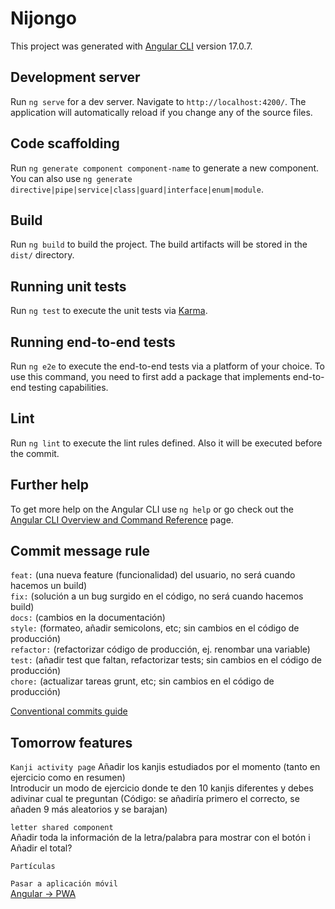 # Nijongo

This project was generated with [Angular CLI](https://github.com/angular/angular-cli) version 17.0.7.

## Development server

Run `ng serve` for a dev server. Navigate to `http://localhost:4200/`. The application will automatically reload if you change any of the source files.

## Code scaffolding

Run `ng generate component component-name` to generate a new component. You can also use `ng generate directive|pipe|service|class|guard|interface|enum|module`.

## Build

Run `ng build` to build the project. The build artifacts will be stored in the `dist/` directory.

## Running unit tests

Run `ng test` to execute the unit tests via [Karma](https://karma-runner.github.io).

## Running end-to-end tests

Run `ng e2e` to execute the end-to-end tests via a platform of your choice. To use this command, you need to first add a package that implements end-to-end testing capabilities.

## Lint

Run `ng lint` to execute the lint rules defined. Also it will be executed before the commit. 

## Further help

To get more help on the Angular CLI use `ng help` or go check out the [Angular CLI Overview and Command Reference](https://angular.io/cli) page.

## Commit message rule

`feat:` (una nueva feature (funcionalidad) del usuario, no será cuando hacemos un build)  
`fix:` (solución a un bug surgido en el código, no será cuando hacemos build)  
`docs:` (cambios en la documentación)  
`style:` (formateo, añadir semicolons, etc; sin cambios en el código de producción)  
`refactor:` (refactorizar código de producción, ej. renombar una variable)  
`test:` (añadir test que faltan, refactorizar tests; sin cambios en el código de producción)  
`chore:` (actualizar tareas grunt, etc; sin cambios en el código de producción)  

[Conventional commits guide](https://www.conventionalcommits.org/)

## Tomorrow features

`Kanji activity page` 
Añadir los kanjis estudiados por el momento (tanto en ejercicio como en resumen)  
Introducir un modo de ejercicio donde te den 10 kanjis diferentes y debes adivinar cual te preguntan (Código: se añadiría primero el correcto, se añaden 9 más aleatorios y se barajan)  

`letter shared component`  
Añadir toda la información de la letra/palabra para mostrar con el botón i
Añadir el total?

`Partículas`  
  
`Pasar a aplicación móvil`  
[Angular -> PWA](https://mugan86.medium.com/crear-una-pwa-sencilla-con-angular-8-884eacded0ce)  
